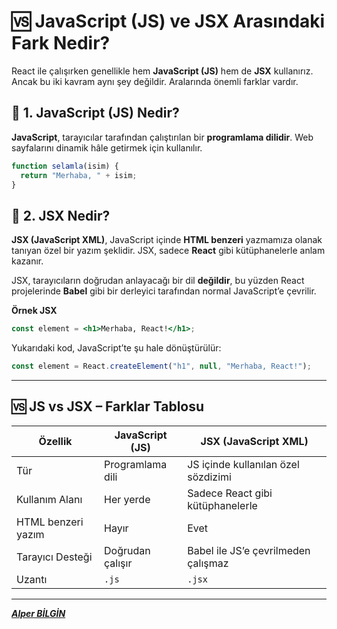 # 🆚 JavaScript (JS) ve JSX Arasındaki Fark Nedir?

React ile çalışırken genellikle hem **JavaScript (JS)** hem de **JSX** kullanırız. Ancak bu iki kavram aynı şey değildir. Aralarında önemli farklar vardır.

## 📌 1. JavaScript (JS) Nedir?

**JavaScript**, tarayıcılar tarafından çalıştırılan bir **programlama dilidir**. Web sayfalarını dinamik hâle getirmek için kullanılır.

```js
function selamla(isim) {
  return "Merhaba, " + isim;
}
```

## 📌 2. JSX Nedir?

**JSX (JavaScript XML)**, JavaScript içinde **HTML benzeri** yazmamıza olanak tanıyan özel bir yazım şeklidir. JSX, sadece **React** gibi kütüphanelerle anlam kazanır.

JSX, tarayıcıların doğrudan anlayacağı bir dil **değildir**, bu yüzden React projelerinde **Babel** gibi bir derleyici tarafından normal JavaScript’e çevrilir.

**Örnek JSX**

```jsx
const element = <h1>Merhaba, React!</h1>;
```

Yukarıdaki kod, JavaScript’te şu hale dönüştürülür:

```js
const element = React.createElement("h1", null, "Merhaba, React!");
```

---

## **🆚 JS vs JSX – Farklar Tablosu**

| Özellik            | JavaScript (JS)  | JSX (JavaScript XML)                |
| ------------------ | ---------------- | ----------------------------------- |
| Tür                | Programlama dili | JS içinde kullanılan özel sözdizimi |
| Kullanım Alanı     | Her yerde        | Sadece React gibi kütüphanelerle    |
| HTML benzeri yazım | Hayır            | Evet                                |
| Tarayıcı Desteği   | Doğrudan çalışır | Babel ile JS’e çevrilmeden çalışmaz |
| Uzantı             | `.js`            | `.jsx`                              |

---

**_[Alper BİLGİN](https://github.com/Alper-Bilgin)_**
